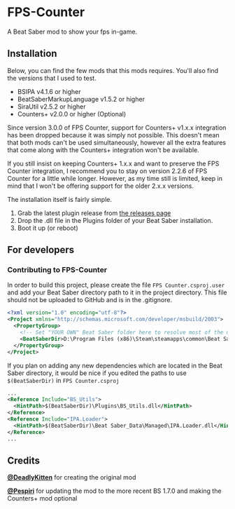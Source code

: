 # FPS-Counter
A Beat Saber mod to show your fps in-game.

## Installation

Below, you can find the few mods that this mods requires. You'll also find the versions that I used to test.
  - BSIPA v4.1.6 or higher
  - BeatSaberMarkupLanguage v1.5.2 or higher
  - SiraUtil v2.5.2 or higher
  - Counters+ v2.0.0 or higher (Optional)

Since version 3.0.0 of FPS Counter, support for Counters+ v1.x.x integration has been dropped because it was simply not possible.
This doesn't mean that both mods can't be used simultaneously, however all the extra features that come along with the Counters+ integration won't be available.

If you still insist on keeping Counters+ 1.x.x and want to preserve the FPS Counter integration, I recommend you to stay on version 2.2.6 of FPS Counter for a little while longer.
However, as my time still is limited, keep in mind that I won't be offering support for the older 2.x.x versions.

The installation itself is fairly simple.

 1) Grab the latest plugin release from [the releases page](https://github.com/ErisApps/FPS-Counter/releases)
 2) Drop the .dll file in the Plugins folder of your Beat Saber installation.
 3) Boot it up (or reboot)

## For developers

### Contributing to FPS-Counter
In order to build this project, please create the file `FPS Counter.csproj.user` and add your Beat Saber directory path to it in the project directory.
This file should not be uploaded to GitHub and is in the .gitignore.

```xml
<?xml version="1.0" encoding="utf-8"?>
<Project xmlns="http://schemas.microsoft.com/developer/msbuild/2003">
  <PropertyGroup>
    <!-- Set "YOUR OWN" Beat Saber folder here to resolve most of the dependency paths! -->
    <BeatSaberDir>D:\Program Files (x86)\Steam\steamapps\common\Beat Saber</BeatSaberDir>
  </PropertyGroup>
</Project>
```

If you plan on adding any new dependencies which are located in the Beat Saber directory, it would be nice if you edited the paths to use `$(BeatSaberDir)` in `FPS Counter.csproj`

```xml
...
<Reference Include="BS_Utils">
  <HintPath>$(BeatSaberDir)\Plugins\BS_Utils.dll</HintPath>
</Reference>
<Reference Include="IPA.Loader">
  <HintPath>$(BeatSaberDir)\Beat Saber_Data\Managed\IPA.Loader.dll</HintPath>
</Reference>
...
```


## Credits

[**@DeadlyKitten**](https://github.com/DeadlyKitten) for creating the original mod

[**@Pespiri**](https://github.com/Pespiri) for updating the mod to the more recent BS 1.7.0 and making the Counters+ mod optional
